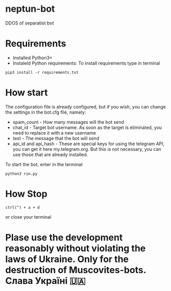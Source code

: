 # neptun-bot
DDOS of separatist bot

# Requirements
- Installed Python3+
- Instaleld Python requirements:
To install requirements type in terminal
```
pip3 install -r requirements.txt
```

# How start
The configuration file is already configured, but if you wish, you can change the settings in the bot.cfg file, namely:
- spam_count - How many messages will the bot send
- chat_id - Target bot username. As soon as the target is eliminated, you need to replace it with a new username
- text - The message that the bot will send
- api_id and api_hash - These are special keys for using the telegram API, you can get it here my.telegram.org. But this is not necessary, you can use those that are already installed.

To start the bot, enter in the terminal:

```
python3 run.py
```

# How Stop

```
ctrl(^) + a + d 
```
or close your terminal


# Plase use the development reasonably without violating the laws of Ukraine. Only for the destruction of Muscovites-bots. Слава Україні 🇺🇦

